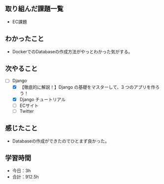 ## 取り組んだ課題一覧
- EC課題

## わかったこと
- DockerでのDatabaseの作成方法がやっとわかった気がする。

## 次やること
- [ ] Django
   - [x] 【徹底的に解説！】Django の基礎をマスターして、3 つのアプリを作ろう！
   - [x] Django チュートリアル
   - [ ] ECサイト
   - [ ] Twitter

## 感じたこと
- Databaseの作成ができたのでひとまず良かった。

## 学習時間

- 今日：3h
- 合計：912.5h